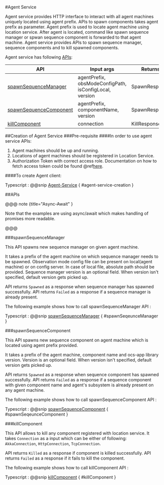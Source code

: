 #Agent Service

Agent service provides HTTP interface to interact with all agent machines uniquely located using agent prefix.
APIs to spawn components takes agent prefix as parameter. Agent prefix is used to locate agent machine using location service.
After agent is located, command like spawn sequence manager or spwan sequence component is forwarded to that agent machine.
Agent service provides APIs to spawn sequence manager, sequence components and to kill spawned components.

Agent service has following [APIs](#apis):

|        API                                        |      Input args                                        |          Returns   |
| ------------------------------------------------- | -----------------------------------------------------  | ------------------
| [spawnSequenceManager](#spawnsequencemanager)     | agentPrefix, obsModeConfigPath, isConfigLocal, version |     SpawnResponse  |
| [spawnSequenceComponent](#spawnsequencecomponent) | agentPrefix, componentName, version                    |     SpawnResponse  |
| [killComponent](#killcomponent)                   | connection                                             |     KillResponse   |


##Creation of Agent Service
###Pre-requisite
####In order to use agent service APIs:

  1. Agent machines should be up and running.
  2. Locations of agent machines should be registered in Location Service.
  3. Authorization Token with correct access role.
     Documentation on how to fetch access token could be found @ref[here](../../aas/csw-aas-js.md).

####To create Agent client:

Typescript
:   @@snip [Agent-Service](../../../../../example/src/documentation/agent/AgentServiceExamples.ts) { #agent-service-creation }

##APIs

@@@ note {title="Async-Await" }

Note that the examples are using async/await which makes handling of promises more readable.

@@@

###spawnSequenceManager

   This API spawns new sequence manager on given agent machine.

   It takes a prefix of the agent machine on which sequence manager needs to be spawned. Observation mode config file can
   be present on local(agent machine) or on config server. In case of local file, absolute path should be provided.
   Sequence manager version is an optional field. When version isn't specified, default version gets picked up.

   API returns `Spawned` as a response when sequence manager has spawned successfully.
   API returns `Failed` as a response if a sequence manager is already present.

The following example shows how to call spawnSequenceManager API :

Typescript
:   @@snip [spawnSequenceManager](../../../../../example/src/documentation/agent/AgentServiceExamples.ts) { #spawnSeqeunceManager }

###spawnSequenceComponent

   This API spawns new sequence component on agent machine which is located using agent prefix provided.

   It takes a prefix of the agent machine, component name and ocs-app library version. Version is an optional field.
    When version isn't specified, default version gets picked up.

   API returns `Spawned` as a response when sequence component has spawned successfully.
   API returns `Failed` as a response if a sequence component with given component name and agent's subsystem is already present on any agent machine.

The following example shows how to call spawnSequenceComponent API :

Typescript
:   @@snip [spawnSequenceComponent](../../../../../example/src/documentation/agent/AgentServiceExamples.ts) { #spawnSeqeunceComponent }

###killComponent

   This API allows to kill any component registered with location service. It takes `Connection` as a input which can be
   either of following: `AkkaConnection`, `HttpConnection`, `TcpConnection`.

   API returns `Killed` as a response if component is killed successfully.
   API returns `Failed` as a response if it fails to kill the component.

The following example shows how to call killComponent API :

Typescript
:   @@snip [killComponent](../../../../../example/src/documentation/agent/AgentServiceExamples.ts) { #killComponent }
